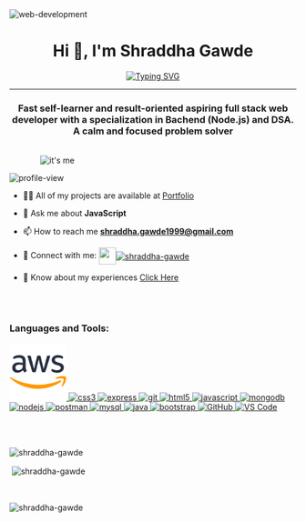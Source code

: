 
<img src="http://propulsive.in/assets/img/service-icon/dev.gif" alt="web-development" />
<h1 align="center">Hi 👋, I'm Shraddha Gawde</h1>

[<div align="center">![Typing SVG](https://readme-typing-svg.demolab.com?font=Fira+Code&weight=800&pause=1000&color=eb7a66&background=B3FFE500&center=true&random=false&width=435&lines=Full+Stack+Web+Developer+👨🏻‍💻;Node.js+Backend+Developer+⚡️;1200%2B+Hours+of+Coding+Experience+⚡️;500%2B+DSA+Questions+Solved+💡)</div>](https://git.io/typing-svg)
<hr>

<h3 align="center">Fast self-learner and result-oriented aspiring full stack web developer with a specialization in Bachend (Node.js) and DSA. A calm and focused problem solver</h3>
<br/>
<img align="right" width="450" src="https://seotactica.com/wp-content/uploads/2020/03/expert-developers.gif" alt="it's me" />
<br/>
<p align="left"> <img src="https://komarev.com/ghpvc/?username=shraddha-gawde&label=Profile%20views&color=0e75b6&style=flat" alt="profile-view" /> </p>


- 👨‍💻 All of my projects are available at [Portfolio](https://shraddha-gawde.github.io/)

- 💬 Ask me about **JavaScript**

- 📫 How to reach me **shraddha.gawde1999@gmail.com**
- 🔗 Connect with me: <a href="twitter.com/ShraddhaGawde5" target="blank"><img align="center" src="https://user-images.githubusercontent.com/74038190/235294011-b8074c31-9097-4a65-a594-4151b58743a8.gif" height="30" width="30" /></a><a href="https://www.linkedin.com/in/shraddha-gawde/" target="blank"><img align="center" src="https://user-images.githubusercontent.com/74038190/235294012-0a55e343-37ad-4b0f-924f-c8431d9d2483.gif" alt="shraddha-gawde" alt="https://www.linkedin.com/in/shraddha-gawde/" height="30" width="30" /></a>

- 📄 Know about my experiences [Click Here](https://test-resume.masaischool.com/resume?resumeId=65a10a78ed1721a6dcf1a929&selectedTemplate=ClassicProfessional)


<br/><br/>
<h3 align="left">Languages and Tools:</h3>
<p align="left"> 
  <a href="https://aws.amazon.com" target="_blank" rel="noreferrer"> <img margin="5px" src="https://raw.githubusercontent.com/devicons/devicon/master/icons/amazonwebservices/amazonwebservices-original-wordmark.svg" alt="aws" width="100" height="100"/> </a> 
  <a href="https://www.w3schools.com/css/" target="_blank" rel="noreferrer"> <img margin="5px" src="https://github.com/Anmol-Baranwal/Cool-GIFs-For-GitHub/assets/74038190/67f477ed-6624-42da-99f0-1a7b1a16eecb" alt="css3" width="100" height="100"/> </a> 
  <a href="https://expressjs.com" target="_blank" rel="noreferrer"> <img margin="5px" src="https://github.com/Anmol-Baranwal/Cool-GIFs-For-GitHub/assets/74038190/1a797f46-efe4-41e6-9e75-5303e1bbcbfa" alt="express" width="100" height="100"/> </a> 
  <a href="https://git-scm.com/" target="_blank" rel="noreferrer"> <img margin="5px" src="https://user-images.githubusercontent.com/74038190/212281775-b468df30-4edc-4bf8-a4ee-f52e1aaddc86.gif" alt="git" width="100" height="100"/> </a> 
  <a href="https://www.w3.org/html/" target="_blank" rel="noreferrer"> <img margin="5px" src="https://github.com/Anmol-Baranwal/Cool-GIFs-For-GitHub/assets/74038190/29fd6286-4e7b-4d6c-818f-c4765d5e39a9"" alt="html5" width="100" height="100"/> </a> 
  <a href="https://developer.mozilla.org/en-US/docs/Web/JavaScript" target="_blank" rel="noreferrer"> <img margin="5px" src="https://user-images.githubusercontent.com/74038190/212257454-16e3712e-945a-4ca2-b238-408ad0bf87e6.gif" alt="javascript" width="100" height="100"/> 
  </a> <a href="https://www.mongodb.com/" target="_blank" rel="noreferrer"> <img margin="5px" src="https://github.com/Anmol-Baranwal/Cool-GIFs-For-GitHub/assets/74038190/398b19b1-9aae-4c1f-8bc0-d172a2c08d68" alt="mongodb" width="100" height="100"/> </a> 
  <a href="https://nodejs.org" target="_blank" rel="noreferrer"> <img margin="5px" src="https://user-images.githubusercontent.com/74038190/212257460-738ff738-247f-4445-a718-cdd0ca76e2db.gif" alt="nodejs" width="100" height="100"/> </a> 
  <a href="https://postman.com" target="_blank" rel="noreferrer"> <img margin="5px" src="https://www.vectorlogo.zone/logos/getpostman/getpostman-icon.svg" alt="postman" width="80" height="50"/>

 <a href="https://www.mysql.com/" target="_blank" rel="noreferrer">
  <img margin="5px" src="https://www.vectorlogo.zone/logos/mysql/mysql-official.svg" alt="mysql" width="80" height="50"/>
</a>


<a href="https://www.java.com/" target="_blank" rel="noreferrer">
  <img margin="5px" src="https://media0.giphy.com/media/hO8uTzEOefFh3Yv5gm/giphy.gif" alt="java" width="100" height="100"/>
</a>
<a href="https://getbootstrap.com/" target="_blank" rel="noreferrer">
  <img margin="5px" src="https://user-images.githubusercontent.com/74038190/212280805-9bcb336b-8c55-46a8-abf8-ff286ab55472.gif" alt="bootstrap" width="100" height="100"/>
</a>
<a href="https://github.com" target="_blank" rel="noreferrer">
  <img margin="5px" src="https://user-images.githubusercontent.com/74038190/212257468-1e9a91f1-b626-4baa-b15d-5c385dfa7ed2.gif" alt="GitHub" width="100" height="100"/>
</a>
<a href="https://code.visualstudio.com/" target="_blank" rel="noreferrer">
  <img margin="5px" src="https://user-images.githubusercontent.com/74038190/212257465-7ce8d493-cac5-494e-982a-5a9deb852c4b.gif" alt="VS Code" width="100" height="100"/>
</a>

 </p>
<br/><br/>
<p><img align="center" width="1500px" height="180px" src="https://github-readme-stats.vercel.app/api/top-langs?username=shraddha-gawde&theme=dark&show_icons=true&locale=en&layout=compact&card_width=495" alt="shraddha-gawde" /></p>

<p>&nbsp;<img align="center" width="1500px" height="180px" src="https://github-readme-stats.vercel.app/api?username=shraddha-gawde&theme=dark&show_icons=true&locale=en&card_width=495" alt="shraddha-gawde"/></p>
<br/>
<p><img align="center" width="1500px" height="180px" src="https://github-readme-streak-stats.herokuapp.com/?user=shraddha-gawde&theme=dark&card_width=495" alt="shraddha-gawde" /></p>


